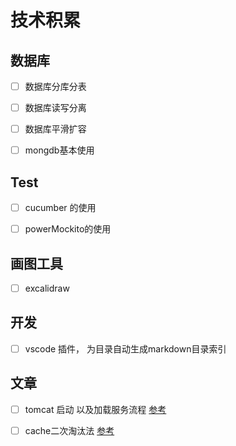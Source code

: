 # 技术积累

## 数据库
- [ ] 数据库分库分表
- [ ] 数据库读写分离
- [ ] 数据库平滑扩容
- [ ] mongdb基本使用




## Test
- [ ] cucumber 的使用
- [ ] powerMockito的使用




## 画图工具

- [ ] excalidraw

## 开发

- [ ] vscode 插件， 为目录自动生成markdown目录索引

## 文章

- [ ] tomcat 启动 以及加载服务流程
    [参考](https://www.cnblogs.com/1987721594zy/p/9186584.html)


- [ ] cache二次淘汰法
    [参考](https://www.pianshen.com/article/82131988924/)

